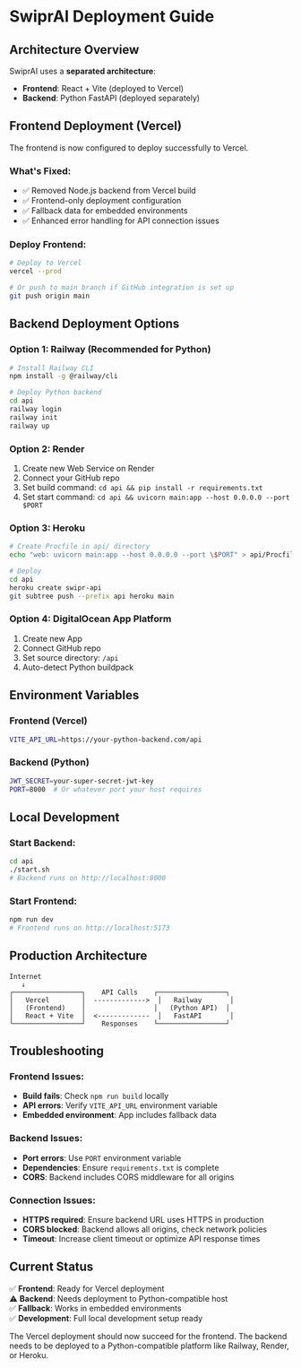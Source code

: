 # SwiprAI Deployment Guide

## Architecture Overview

SwiprAI uses a **separated architecture**:

- **Frontend**: React + Vite (deployed to Vercel)
- **Backend**: Python FastAPI (deployed separately)

## Frontend Deployment (Vercel)

The frontend is now configured to deploy successfully to Vercel.

### What's Fixed:

- ✅ Removed Node.js backend from Vercel build
- ✅ Frontend-only deployment configuration
- ✅ Fallback data for embedded environments
- ✅ Enhanced error handling for API connection issues

### Deploy Frontend:

```bash
# Deploy to Vercel
vercel --prod

# Or push to main branch if GitHub integration is set up
git push origin main
```

## Backend Deployment Options

### Option 1: Railway (Recommended for Python)

```bash
# Install Railway CLI
npm install -g @railway/cli

# Deploy Python backend
cd api
railway login
railway init
railway up
```

### Option 2: Render

1. Create new Web Service on Render
2. Connect your GitHub repo
3. Set build command: `cd api && pip install -r requirements.txt`
4. Set start command: `cd api && uvicorn main:app --host 0.0.0.0 --port $PORT`

### Option 3: Heroku

```bash
# Create Procfile in api/ directory
echo "web: uvicorn main:app --host 0.0.0.0 --port \$PORT" > api/Procfile

# Deploy
cd api
heroku create swipr-api
git subtree push --prefix api heroku main
```

### Option 4: DigitalOcean App Platform

1. Create new App
2. Connect GitHub repo
3. Set source directory: `/api`
4. Auto-detect Python buildpack

## Environment Variables

### Frontend (Vercel)

```bash
VITE_API_URL=https://your-python-backend.com/api
```

### Backend (Python)

```bash
JWT_SECRET=your-super-secret-jwt-key
PORT=8000  # Or whatever port your host requires
```

## Local Development

### Start Backend:

```bash
cd api
./start.sh
# Backend runs on http://localhost:8000
```

### Start Frontend:

```bash
npm run dev
# Frontend runs on http://localhost:5173
```

## Production Architecture

```
Internet
   ↓
┌─────────────────┐    API Calls    ┌─────────────────┐
│   Vercel        │  ------------->  │   Railway       │
│   (Frontend)    │                 │   (Python API)  │
│   React + Vite  │  <-------------  │   FastAPI       │
└─────────────────┘    Responses    └─────────────────┘
```

## Troubleshooting

### Frontend Issues:

- **Build fails**: Check `npm run build` locally
- **API errors**: Verify `VITE_API_URL` environment variable
- **Embedded environment**: App includes fallback data

### Backend Issues:

- **Port errors**: Use `PORT` environment variable
- **Dependencies**: Ensure `requirements.txt` is complete
- **CORS**: Backend includes CORS middleware for all origins

### Connection Issues:

- **HTTPS required**: Ensure backend URL uses HTTPS in production
- **CORS blocked**: Backend allows all origins, check network policies
- **Timeout**: Increase client timeout or optimize API response times

## Current Status

✅ **Frontend**: Ready for Vercel deployment  
⚠️ **Backend**: Needs deployment to Python-compatible host  
✅ **Fallback**: Works in embedded environments  
✅ **Development**: Full local development setup ready

The Vercel deployment should now succeed for the frontend. The backend needs to be deployed to a Python-compatible platform like Railway, Render, or Heroku.
